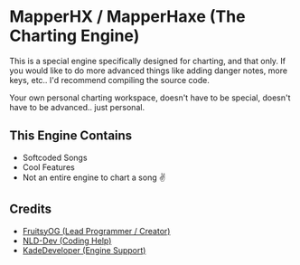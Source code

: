 # MapperHX / MapperHaxe (The Charting Engine)

This is a special engine specifically designed for charting, and that only.
If you would like to do more advanced things like adding danger notes, more keys, etc.. I'd recommend compiling the source code.

Your own personal charting workspace, doesn't have to be special, doesn't have to be advanced.. just personal.

## This Engine Contains
- Softcoded Songs
- Cool Features
- Not an entire engine to chart a song ✌

## Credits

- [FruitsyOG (Lead Programmer / Creator)](https://twitter.com/FruitsyOG)
- [NLD-Dev (Coding Help)](https://twitter.com/LocalizedDeku)
- [KadeDeveloper (Engine Support)](https://www.youtube.com/c/KadeDev)

